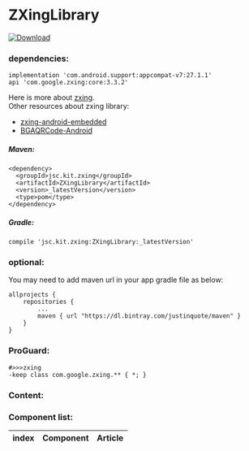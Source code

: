 # ZXingLibrary
[ ![Download](https://api.bintray.com/packages/justinquote/maven/ZXingLibrary/images/download.svg) ](https://bintray.com/justinquote/maven/ZXingLibrary/_latestVersion)

### dependencies:  
```
implementation 'com.android.support:appcompat-v7:27.1.1'
api 'com.google.zxing:core:3.3.2'
```
Here is more about [zxing](https://github.com/zxing/zxing).  
Other resources about zxing library:  
+ [zxing-android-embedded](https://github.com/journeyapps/zxing-android-embedded)
+ [BGAQRCode-Android](https://github.com/bingoogolapple/BGAQRCode-Android)

##### Maven:
```
<dependency>
  <groupId>jsc.kit.zxing</groupId>
  <artifactId>ZXingLibrary</artifactId>
  <version>_latestVersion</version>
  <type>pom</type>
</dependency>
```
##### Gradle:
```
compile 'jsc.kit.zxing:ZXingLibrary:_latestVersion'
```
### optional:
You may need to add maven url in your app gradle file as below:
```
allprojects {
    repositories {
        ...
        maven { url "https://dl.bintray.com/justinquote/maven" }
    }
}
``` 
### ProGuard:
```
#>>>zxing
-keep class com.google.zxing.** { *; }
```
### Content:
### Component list:

| index | Component | Article |
|:---:|:---|:---|
